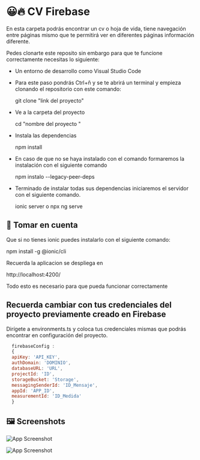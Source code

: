 # 😀🔥 CV Firebase

En esta carpeta podrás encontrar un cv o hoja de vida, tiene navegación entre páginas mismo que te permitirá ver en diferentes páginas información diferente.

Pedes clonarte este reposito sin embargo para que te funcione correctamente necesitas lo siguiente:

- Un entorno de desarrollo como Visual Studio Code 
- Para este paso pondrás Ctrl+ñ y se te abrirá un terminal y empieza clonando el repositorio con este comando:

  git clone "link del proyecto"

- Ve a la carpeta del proyecto

  cd "nombre del proyecto "

- Instala las dependencias

  npm install

* En caso de que no se haya instalado con el comando formaremos la instalación con el siguiente comando 

  npm instalo --legacy-peer-deps

- Terminado de instalar todas sus dependencias iniciaremos el servidor con el siguiente comando.

   ionic server o npx ng serve


## 🛑 Tomar en cuenta 

Que si no tienes ionic puedes instalarlo con el siguiente comando:


  npm install -g @ionic/cli


Recuerda la aplicacion se despliega en


  http://localhost:4200/


Todo esto es necesario para que pueda funcionar correctamente

## Recuerda cambiar con tus credenciales del proyecto previamente creado en Firebase 

Dirígete a environments.ts y coloca tus credenciales mismas que podrás encontrar en configuración del proyecto.

```js
  firebaseConfig :
  {
  apiKey: 'API_KEY',
  authDomain: 'DOMINIO',
  databaseURL: 'URL',
  projectId: 'ID',
  storageBucket: 'Storage',
  messagingSenderId: 'ID_Mensaje',
  appId: 'APP_ID',
  measurementId: 'ID_Medida'
  }
```

## 🖼️ Screenshots

![App Screenshot](https://via.placeholder.com/468x300?text=App+Screenshot+Here)

![App Screenshot](https://via.placeholder.com/468x300?text=App+Screenshot+Here)


